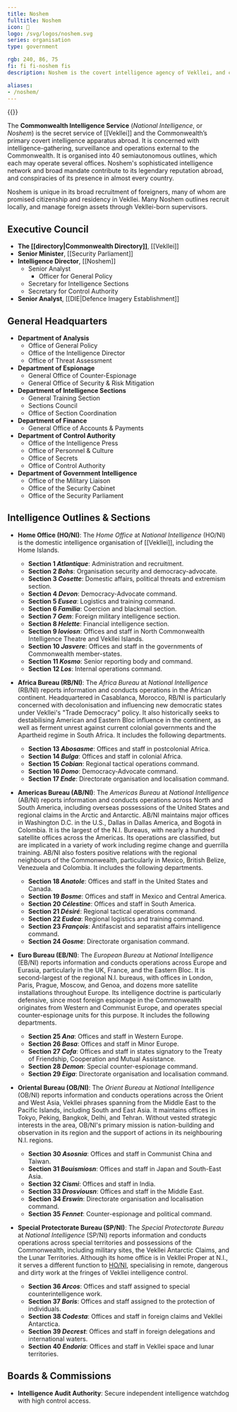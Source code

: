 ```yaml
---
title: Noshem
fulltitle: Noshem
icon: 🏹
logo: /svg/logos/noshem.svg
series: organisation
type: government

rgb: 240, 86, 75
fi: fi fi-noshem fis
description: Noshem is the covert intelligence agency of Vekllei, and conducts external surveillance and espionage on behalf of the country.

aliases:
- /noshem/
---
```

{{<threat-level>}}

The <span class="fi fi-noshem fis"></span> **Commonwealth Intelligence Service** (*National Intelligence*, or *Noshem*) is the secret service of [[Vekllei]] and the Commonwealth’s primary covert intelligence apparatus abroad. It is concerned with intelligence-gathering, surveillance and operations external to the Commonwealth. It is organised into 40 semiautonomous outlines, which each may operate several offices. Noshem's sophisticated intelligence network and broad mandate contribute to its legendary reputation abroad, and conspiracies of its presence in almost every country.

Noshem is unique in its broad recruitment of foreigners, many of whom are promised citizenship and residency in Vekllei. Many Noshem outlines recruit locally, and manage foreign assets through Vekllei-born supervisors.


## Executive Council

* **The [[directory|Commonwealth Directory]]**, [[Vekllei]]
* **Senior Minister**, [[Security Parliament]]
* **Intelligence Director**, [[Noshem]]
	* Senior Analyst
		* Officer for General Policy
	* Secretary for Intelligence Sections
	* Secretary for Control Authority
* **Senior Analyst**, [[DIE|Defence Imagery Establishment]]



## General Headquarters
* **Department of Analysis**
	* Office of General Policy
	* Office of the Intelligence Director
	* Office of Threat Assessment
* **Department of Espionage**
	* General Office of Counter-Espionage
	* General Office of Security & Risk Mitigation
* **Department of Intelligence Sections**
	* General Training Section
	* Sections Council
	* Office of Section Coordination
* **Department of Finance**
	* General Office of Accounts & Payments
* **Department of Control Authority**
	* Office of the Intelligence Press
	* Office of Personnel & Culture
	* Office of Secrets
	* Office of Control Authority
* **Department of Government Intelligence**
	* Office of the Military Liaison
	* Office of the Security Cabinet
	* Office of the Security Parliament



## Intelligence Outlines & Sections
* **Home Office (HO/NI)**: The *Home Office* at *National Intelligence* (HO/NI) is the domestic intelligence organisation of [[Vekllei]], including the Home Islands.

	* **Section 1 *Atlantique***: Administration and recruitment.
	* **Section 2 *Bohs***: Organisation security and democracy-advocate.
	* **Section 3 *Cosette***: Domestic affairs, political threats and extremism section.
	* **Section 4 *Devon***: Democracy-Advocate command.
	* **Section 5 *Eusea***: Logistics and training command.
	* **Section 6 *Familia***: Coercion and blackmail section.
	* **Section 7 *Gem***: Foreign military intelligence section.
	* **Section 8 *Helette***: Financial intelligence section.
	* **Section 9 *Ioviosn***: Offices and staff in North Commonwealth Intelligence Theatre and Vekllei Islands.
	* **Section 10 *Jasvere***: Offices and staff in the governments of Commonwealth member-states.
	* **Section 11 *Kosmo***: Senior reporting body and command.
	* **Section 12 *Los***: Internal operations command.

* **Africa Bureau (RB/NI)**: The *Africa Bureau* at *National Intelligence* (RB/NI) reports information and conducts operations in the African continent. Headquartered in Casablanca, Morocco, RB/NI is particularly concerned with decolonisation and influencing new democratic states under Vekllei's "Trade Democracy" policy. It also historically seeks to destabilising American and Eastern Bloc influence in the continent, as well as ferment unrest against current colonial governments and the Apartheid regime in South Africa. It includes the following departments.

	* **Section 13 *Abosasme***: Offices and staff in postcolonial Africa.
	* **Section 14 *Bulga***: Offices and staff in colonial Africa.
	* **Section 15 *Cobian***: Regional tactical operations command.
	* **Section 16 *Domo***: Democracy-Advocate command.
	* **Section 17 *Ende***: Directorate organisation and localisation command.

* **Americas Bureau (AB/NI)**: The *Americas Bureau* at *National Intelligence* (AB/NI) reports information and conducts operations across North and South America, including overseas possessions of the United States and regional claims in the Arctic and Antarctic. AB/NI maintains major offices in Washington D.C. in the U.S., Dallas in Dallas America, and Bogotá in Colombia. It is the largest of the N.I. Bureaus, with nearly a hundred satellite offices across the Americas. Its operations are classified, but are implicated in a variety of work including regime change and guerrilla training. AB/NI also fosters positive relations with the regional neighbours of the Commonwealth, particularly in Mexico, British Belize, Venezuela and Colombia. It includes the following departments.

	* **Section 18 *Anatole***: Offices and staff in the United States and Canada.
	* **Section 19 *Bosme***: Offices and staff in Mexico and Central America.
	* **Section 20 *Célestine***: Offices and staff in South America.
	* **Section 21 *Désiré***: Regional tactical operations command.
	* **Section 22 *Eudea***: Regional logistics and training command.
	* **Section 23 *François***: Antifascist and separatist affairs intelligence command.
	* **Section 24 *Gosme***: Directorate organisation command.

* **Euro Bureau (EB/NI)**: The *European Bureau* at *National Intelligence* (EB/NI) reports information and conducts operations across Europe and Eurasia, particularly in the UK, France, and the Eastern Bloc. It is second-largest of the regional N.I. bureaus, with offices in London, Paris, Prague, Moscow, and Genoa, and dozens more satellite installations throughout Europe. Its intelligence doctrine is particularly defensive, since most foreign espionage in the Commonwealth originates from Western and Communist Europe, and operates special counter-espionage units for this purpose. It includes the following departments.

	* **Section 25 *Ana***: Offices and staff in Western Europe.
	* **Section 26 *Basa***: Offices and staff in Minor Europe.
	* **Section 27 *Cofa***: Offices and staff in states signatory to the Treaty of Friendship, Cooperation and Mutual Assistance.
	* **Section 28 *Demon***: Special counter-espionage command.
	* **Section 29 *Eiga***: Directorate organisation and localisation command.

* **Oriental Bureau (OB/NI)**: The *Orient Bureau* at *National Intelligence* (OB/NI) reports information and conducts operations across the Orient and West Asia, Vekllei phrases spanning from the Middle East to the Pacific Islands, including South and East Asia. It maintains offices in Tokyo, Peking, Bangkok, Delhi, and Tehran. Without vested strategic interests in the area, OB/NI's primary mission is nation-building and observation in its region and the support of actions in its neighbouring N.I. regions.

	* **Section 30 *Asosnia***: Offices and staff in Communist China and Taiwan.
	* **Section 31 *Bouismiosn***: Offices and staff in Japan and South-East Asia.
	* **Section 32 *Cismi***: Offices and staff in India.
	* **Section 33 *Drosviousn***: Offices and staff in the Middle East.
	* **Section 34 *Erswin***: Directorate organisation and localisation command.
	* **Section 35 *Fennet***: Counter-espionage and political command.

* **Special Protectorate Bureau (SP/NI)**: The *Special Protectorate Bureau* at *National Intelligence* (SP/NI) reports information and conducts operations across special territories and possessions of the Commonwealth, including military sites, the Vekllei Antarctic Claims, and the Lunar Territories. Although its home office is in Vekllei Proper at N.I., it serves a different function to [HO/NI](/factbook/society/state/government/commonwealth/security/#home-office-honi), specialising in remote, dangerous and dirty work at the fringes of Vekllei intelligence control.

	* **Section 36 *Arcos***: Offices and staff assigned to special counterintelligence work.
	* **Section 37 *Boris***: Offices and staff assigned to the protection of individuals.
	* **Section 38 *Codesta***: Offices and staff in foreign claims and Vekllei Antarctica.
	* **Section 39 *Decrest***: Offices and staff in foreign delegations and international waters.
	* **Section 40 *Endoria***: Offices and staff in Vekllei space and lunar territories.



## Boards & Commissions

* **Intelligence Audit Authority**: Secure independent intelligence watchdog with high control access.
